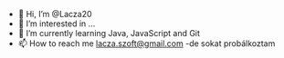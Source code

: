- 👋 Hi, I’m @Lacza20
- 👀 I’m interested in ...
- 🌱 I’m currently learning Java, JavaScript and Git
- 📫 How to reach me lacza.szoft@gmail.com
-de sokat probálkoztam

